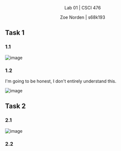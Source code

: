 
<div align="center">Lab 01 | CSCI 476
  
Zoe Norden | s68k193 
</div>

## Task 1

### 1.1 

![image](PLACEHOLDER)

### 1.2

I'm going to be honest, I don't entirely understand this. 

![image](PLACEHOLDER)


## Task 2

### 2.1

![image](PLACEHOLDER)

### 2.2 



